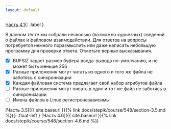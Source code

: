 ```yaml
---
layout: default
---
```


<span>[Часть 4.1](){: .label }</span>

В данном тесте мы собрали несколько (возможно курьезных) сведений о файлах и файловом
взаимодействии. Для ответов на вопросы потребуется немного поразмыслить или даже написать 
небольшую программу для проверки ответа. Отметьте верные высказывания.

- [x] BUFSIZ задает размер буфера ввода-вывода по-умолчанию, и не может быть меньше 256 
- [x] Разные приложения могут читать из одного и того же файла не заботясь о синхронизации 
- [x] Каждая файловая система предлагает свой набор атрибутов файла 
- [ ] Разные приложения могут писать в один и тот же файл не заботясь о синхронизации 
- [ ] Имена файлов в Linux регистронезависимы

<span class="d-block text-right">
  [Часть 3.5]({{ site.baseurl }}{% link docs/stepik/course/548/section-3.5.md %}){: .float-left }
  [Часть 4.6]({{ site.baseurl }}{% link docs/stepik/course/548/section-4.6.md %})
</span>
